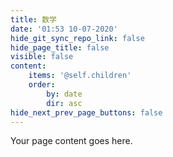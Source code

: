 ```yaml
---
title: 数学
date: '01:53 10-07-2020'
hide_git_sync_repo_link: false
hide_page_title: false
visible: false
content:
    items: '@self.children'
    order:
        by: date
        dir: asc
hide_next_prev_page_buttons: false
---
```


Your page content goes here.